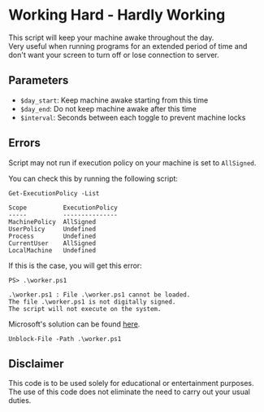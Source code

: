 # Working Hard - Hardly Working
This script will keep your machine awake throughout the day.  
Very useful when running programs for an extended period of time and don't want your screen to turn off or lose connection to server.

## Parameters
* `$day_start`: Keep machine awake starting from this time
* `$day_end`: Do not keep machine awake after this time
* `$interval`: Seconds between each toggle to prevent machine locks

## Errors
Script may not run if execution policy on your machine is set to `AllSigned`.

You can check this by running the following script:
```PS
Get-ExecutionPolicy -List

Scope          ExecutionPolicy
-----          ---------------
MachinePolicy  AllSigned
UserPolicy     Undefined
Process        Undefined
CurrentUser    AllSigned
LocalMachine   Undefined
```
If this is the case, you will get this error:
``` PS
PS> .\worker.ps1

.\worker.ps1 : File .\worker.ps1 cannot be loaded.
The file .\worker.ps1 is not digitally signed.
The script will not execute on the system.
```

Microsoft's solution can be found [here](https://learn.microsoft.com/en-us/powershell/module/microsoft.powershell.security/get-executionpolicy?view=powershell-7.3).
```PS
Unblock-File -Path .\worker.ps1
```

## Disclaimer
This code is to be used solely for educational or entertainment purposes.  
The use of this code does not eliminate the need to carry out your usual duties.